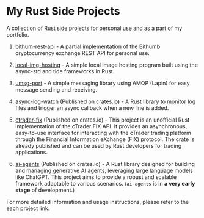 # My Rust Side Projects

A collection of Rust side projects for personal use and as a part of my portfolio.

1. [bithum-rest-api](https://github.com/geminik23/bithum-rest-api) - A partial implementation of the Bithumb cryptocurrency exchange REST API for personal use.

2. [local-img-hosting](https://github.com/geminik23/local-img-hosting) - A simple local image hosting program built using the async-std and tide frameworks in Rust.

3. [umsg-port](https://github.com/geminik23/umsg-port) - A simple messaging library using AMQP (Lapin) for easy message sending and receiving.

4. [async-log-watch](https://github.com/geminik23/async-log-watch) (Published on crates.io) - A Rust library to monitor log files and trigger an async callback when a new line is added.

5. [ctrader-fix](https://github.com/geminik23/ctrader-fix) (Published on crates.io) - This project is an unofficial Rust implementation of the cTrader FIX API. It provides an asynchronous, easy-to-use interface for interacting with the cTrader trading platform through the Financial Information eXchange (FIX) protocol. The crate is already published and can be used by Rust developers for trading applications.

6. [ai-agents](https://github.com/geminik23/ai-agents) (Published on crates.io) - A Rust library designed for building and managing generative AI agents, leveraging large language models like ChatGPT. This project aims to provide a robust and scalable framework adaptable to various scenarios. (`ai-agents` is in **a very early stage** of development.)

For more detailed information and usage instructions, please refer to the each project link.

